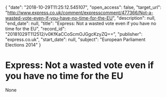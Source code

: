 {
  "date": "2018-10-29T11:25:12.545107", 
  "open_access": false, 
  "target_url": "http://www.express.co.uk/comment/expresscomment/477366/Not-a-wasted-vote-even-if-you-have-no-time-for-the-EU", 
  "description": null, 
  "end_date": null, 
  "title": "Express: Not a wasted vote even if you have no time for the EU", 
  "record_id": "20181029T112512/v0KfKaCCoScmOJGgcKzyZQ==", 
  "publisher": "express.co.uk", 
  "start_date": null, 
  "subject": "European Parliament Elections 2014"
}

# Express: Not a wasted vote even if you have no time for the EU

None